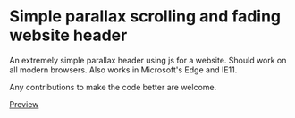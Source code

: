 # Simple parallax scrolling and fading website header
An extremely simple parallax header using js for a website. Should work on all modern browsers. Also works in Microsoft's Edge and IE11.

Any contributions to make the code better are welcome.

[Preview](http://htmlpreview.github.io/?https://github.com/Whit128/parallax-scrolling/blob/master/index.html)
